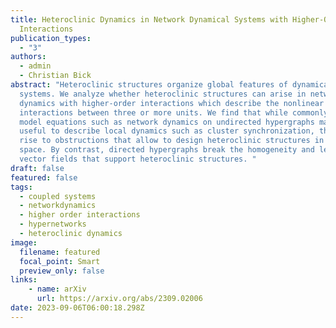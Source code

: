 ```yaml
---
title: Heteroclinic Dynamics in Network Dynamical Systems with Higher-Order
  Interactions
publication_types:
  - "3"
authors:
  - admin
  - Christian Bick
abstract: "Heteroclinic structures organize global features of dynamical
  systems. We analyze whether heteroclinic structures can arise in network
  dynamics with higher-order interactions which describe the nonlinear
  interactions between three or more units. We find that while commonly analyzed
  model equations such as network dynamics on undirected hypergraphs may be
  useful to describe local dynamics such as cluster synchronization, they give
  rise to obstructions that allow to design heteroclinic structures in phase
  space. By contrast, directed hypergraphs break the homogeneity and lead to
  vector fields that support heteroclinic structures. "
draft: false
featured: false
tags:
  - coupled systems
  - networkdynamics
  - higher order interactions
  - hypernetworks
  - heteroclinic dynamics
image:
  filename: featured
  focal_point: Smart
  preview_only: false
links: 
	- name: arXiv
	  url: https://arxiv.org/abs/2309.02006
date: 2023-09-06T06:00:18.298Z
---
```

